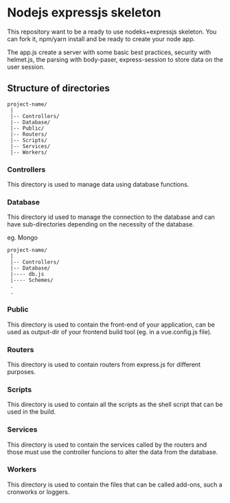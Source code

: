 # Nodejs expressjs skeleton
This repository want to be a ready to use nodeks+expressjs skeleton. You can fork it, npm/yarn install and be ready to create your node app.

The app.js create a server with some basic best practices, security with helmet.js, the parsing with body-paser, express-session to store data on the user session.

## Structure of directories
```
project-name/
 |
 |-- Controllers/
 |-- Database/
 |-- Public/
 |-- Routers/
 |-- Scripts/
 |-- Services/
 |-- Workers/
```
### Controllers
This directory is used to manage data using database functions.

### Database
This directory id used to manage the connection to the database and can have sub-directories depending on the necessity of the database.

eg. Mongo
```
project-name/
 |
 |-- Controllers/
 |-- Database/
 |---- db.js
 |---- Schemes/
 .
 .
 ```
 
### Public
This directory is used to contain the front-end of your application, can be used as output-dir of your frontend build tool (eg. in a vue.config.js file).

### Routers
This directory is used to contain routers from express.js for different purposes.

### Scripts
This directory is used to contain all the scripts as the shell script that can be used in the build.

### Services
This directory is used to contain the services called by the routers and those must use the controller funcions to alter the data from the database.

### Workers
This directory is used to contain the files that can be called add-ons, such a cronworks or loggers.
